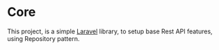 # Core

This project, is a simple [Laravel](https://laravel.com) library, to setup base Rest API features, using Repository pattern.
